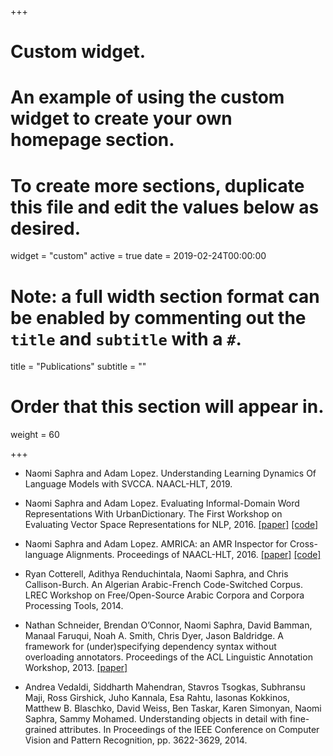+++
# Custom widget.
# An example of using the custom widget to create your own homepage section.
# To create more sections, duplicate this file and edit the values below as desired.
widget = "custom"
active = true
date = 2019-02-24T00:00:00

# Note: a full width section format can be enabled by commenting out the `title` and `subtitle` with a `#`.
title = "Publications"
subtitle = ""

# Order that this section will appear in.
weight = 60

+++

- Naomi Saphra and Adam Lopez. Understanding Learning Dynamics Of Language Models with SVCCA. NAACL-HLT, 2019.

- Naomi Saphra and Adam Lopez. Evaluating Informal-Domain Word Representations With UrbanDictionary. The First Workshop on Evaluating Vector Space Representations for NLP, 2016. [[paper]](https://arxiv.org/pdf/1606.08270v1.pdf) [[code]](https://github.com/nsaphra/urbandic-scraper)

- Naomi Saphra and Adam Lopez. AMRICA: an AMR Inspector for Cross-language Alignments. Proceedings of NAACL-HLT, 2016. [[paper]](http://www.aclweb.org/anthology/N15-3008) [[code]](https://github.com/nsaphra/AMRICA)

- Ryan Cotterell, Adithya Renduchintala, Naomi Saphra, and Chris Callison-Burch. An Algerian Arabic-French Code-Switched Corpus. LREC Workshop on Free/Open-Source Arabic Corpora and Corpora Processing Tools, 2014.

- Nathan Schneider, Brendan O’Connor, Naomi Saphra, David Bamman, Manaal Faruqui, Noah A. Smith, Chris Dyer, Jason Baldridge.
A framework for (under)specifying dependency syntax without overloading annotators. Proceedings of the ACL Linguistic Annotation Workshop, 2013. [[paper]](http://arxiv.org/pdf/1306.2091.pdf)

- Andrea Vedaldi, Siddharth Mahendran, Stavros Tsogkas, Subhransu Maji, Ross Girshick, Juho Kannala, Esa Rahtu, Iasonas Kokkinos, Matthew B. Blaschko, David Weiss, Ben Taskar, Karen Simonyan, Naomi Saphra, Sammy Mohamed. Understanding objects in detail with fine-grained attributes. In Proceedings of the IEEE Conference on Computer Vision and Pattern Recognition, pp. 3622-3629, 2014.
